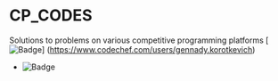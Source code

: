 # CP_CODES
Solutions to problems on various competitive programming platforms
[![Badge](https://cp-logo.vercel.app/codechef/gennady.korotkevich)]
(https://www.codechef.com/users/gennady.korotkevich)
* ![Badge](https://cp-logo.vercel.app/codechef/ps112iitkgp)

